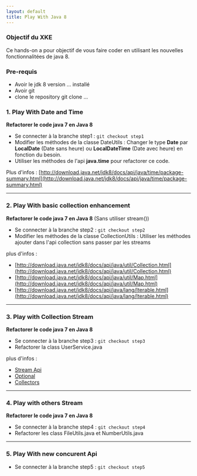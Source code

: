 ```yaml
---
layout: default
title: Play With Java 8
---
```


### Objectif du XKE

Ce hands-on a pour objectif de vous faire coder en utilisant les nouvelles fonctionnalitées de java 8.

### Pre-requis
* Avoir le jdk 8 version ... installé
* Avoir git
* clone le repository git clone ...
### 1. Play With Date and Time
**Refactorer le code java 7 en Java 8**

* Se connecter à la branche step1 :
    `git checkout step1`
* Modifier les méthodes de la classe DateUtils : Changer le type **Date** par **LocalDate** (Date sans heure) ou **LocalDateTime** (Date avec heure) en fonction du besoin.
* Utiliser les méthodes de l'api **java.time** pour refactorer ce code.

Plus d'infos : [http://download.java.net/jdk8/docs/api/java/time/package-summary.html](http://download.java.net/jdk8/docs/api/java/time/package-summary.html)

-----------------
### 2. Play With basic collection enhancement
 **Refactorer le code java 7 en Java 8**  (Sans utiliser stream())

 * Se connecter à la branche step2 :
     `git checkout step2`
 * Modifier les méthodes de la classe CollectionUtils : Utiliser les méthodes ajouter dans l'api collection sans passer par les streams

 plus d'infos :

 * [http://download.java.net/jdk8/docs/api/java/util/Collection.html](http://download.java.net/jdk8/docs/api/java/util/Collection.html)
 * [http://download.java.net/jdk8/docs/api/java/util/Map.html](http://download.java.net/jdk8/docs/api/java/util/Map.html)
 * [http://download.java.net/jdk8/docs/api/java/lang/Iterable.html](http://download.java.net/jdk8/docs/api/java/lang/Iterable.html)

-----------------
### 3. Play with Collection Stream
 **Refactorer le code java 7 en Java 8**

 * Se connecter à la branche step3 :
      `git checkout step3`
 * Refactorer la class UserService.java

 plus d'infos :
  * [Stream Api](http://download.java.net/jdk8/docs/api/java/util/stream/Stream.html)
  * [Optional](http://download.java.net/jdk8/docs/api/java/util/Optional.html)
  * [Collectors](http://download.java.net/jdk8/docs/api/java/util/stream/Collectors.html)

  -----------------
### 4. Play with others Stream
 **Refactorer le code java 7 en Java 8**

 * Se connecter à la branche step4 :
      `git checkout step4`
 * Refactorer les class FileUtils.java et NumberUtils.java

  -----------------
### 5. Play With new concurent Api

 * Se connecter à la branche step5 :
      `git checkout step5`
